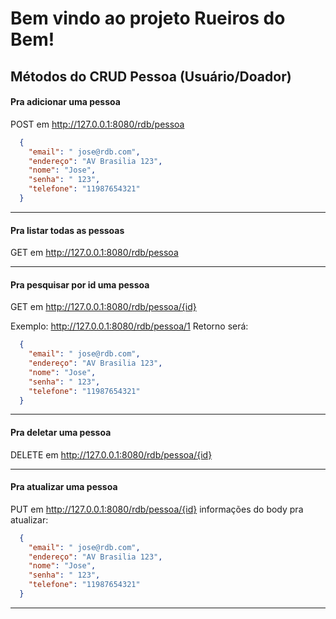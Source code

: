 # Bem vindo ao projeto Rueiros do Bem!

## Métodos do CRUD Pessoa (Usuário/Doador)

#### Pra adicionar uma pessoa 
POST em http://127.0.0.1:8080/rdb/pessoa
```json
  {
    "email": " jose@rdb.com",
    "endereço": "AV Brasilia 123",
    "nome": "Jose",
    "senha": " 123",
    "telefone": "11987654321"
  }
```
---

#### Pra listar todas as pessoas 
GET em http://127.0.0.1:8080/rdb/pessoa

---

#### Pra pesquisar por id uma pessoa 
GET em http://127.0.0.1:8080/rdb/pessoa/{id}

Exemplo: http://127.0.0.1:8080/rdb/pessoa/1
Retorno será:
```json
  {
    "email": " jose@rdb.com",
    "endereço": "AV Brasilia 123",
    "nome": "Jose",
    "senha": " 123",
    "telefone": "11987654321"
  }
```

---
#### Pra deletar uma pessoa 
DELETE em http://127.0.0.1:8080/rdb/pessoa/{id}

---
#### Pra atualizar uma pessoa 
PUT em http://127.0.0.1:8080/rdb/pessoa/{id}
informações do body pra atualizar:
```json
  {
    "email": " jose@rdb.com",
    "endereço": "AV Brasilia 123",
    "nome": "Jose",
    "senha": " 123",
    "telefone": "11987654321"
  }
```
---